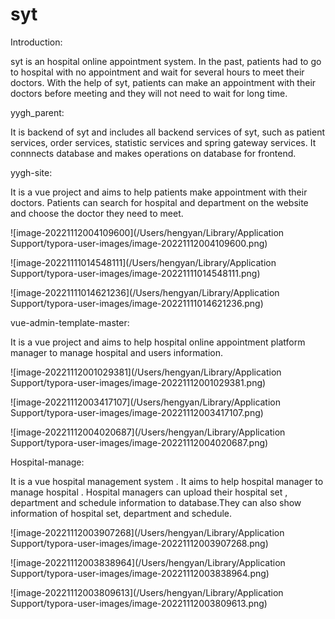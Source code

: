# syt

Introduction:

syt is an hospital online appointment system. In the past, patients had to go to hospital with no appointment and wait for several hours to meet their doctors. With the help of syt, patients can make an appointment with their doctors before meeting and they will not need to wait for long time. 



yygh_parent:

It is backend of syt and includes all backend services of syt, such as patient services, order services, statistic services and spring gateway services. It connnects database and makes operations on database for frontend.



yygh-site:

It is a vue project and aims to help  patients  make appointment with their doctors. Patients can search for hospital and department on the website and choose the doctor they need to meet. 

![image-20221112004109600](/Users/hengyan/Library/Application Support/typora-user-images/image-20221112004109600.png)



![image-20221111014548111](/Users/hengyan/Library/Application Support/typora-user-images/image-20221111014548111.png)

![image-20221111014621236](/Users/hengyan/Library/Application Support/typora-user-images/image-20221111014621236.png)

vue-admin-template-master:

It is a vue project and aims to help hospital online appointment platform manager to manage hospital and users information.



![image-20221112001029381](/Users/hengyan/Library/Application Support/typora-user-images/image-20221112001029381.png)

![image-20221112003417107](/Users/hengyan/Library/Application Support/typora-user-images/image-20221112003417107.png)

![image-20221112004020687](/Users/hengyan/Library/Application Support/typora-user-images/image-20221112004020687.png)

Hospital-manage:

It is a vue hospital management system . It aims to help hospital manager to manage hospital . Hospital managers can upload their hospital set , department and schedule information to database.They can also show information of hospital set, department and schedule.

![image-20221112003907268](/Users/hengyan/Library/Application Support/typora-user-images/image-20221112003907268.png)

![image-20221112003838964](/Users/hengyan/Library/Application Support/typora-user-images/image-20221112003838964.png)

![image-20221112003809613](/Users/hengyan/Library/Application Support/typora-user-images/image-20221112003809613.png)
